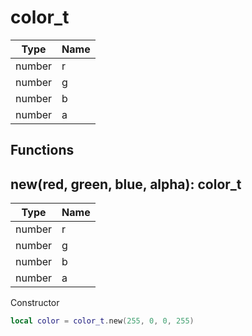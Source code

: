 # color_t

Type | Name
------------ | -------------
number | r
number | g
number | b
number | a

## Functions

## **new(red, green, blue, alpha)**: color_t
Type | Name
------------ | -------------
number | r
number | g
number | b
number | a

Constructor
```lua
local color = color_t.new(255, 0, 0, 255)
```